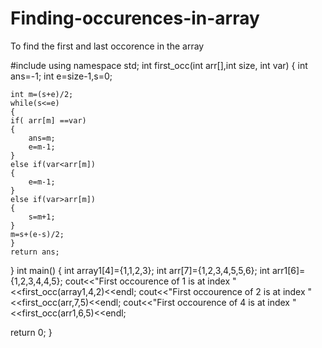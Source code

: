 # Finding-occurences-in-array
To find the first and last occorence in the array

#include<iostream>
using namespace std;
int first_occ(int arr[],int size, int var)
{
    int ans=-1;
    int e=size-1,s=0;

    int m=(s+e)/2;
    while(s<=e)
    {
    if( arr[m] ==var)
    {
        ans=m;
        e=m-1;
    }
    else if(var<arr[m])
    {
        e=m-1;
    }
    else if(var>arr[m])
    {
        s=m+1;
    }
    m=s+(e-s)/2;
    }
    return ans;
}
int main()
{
    int array1[4]={1,1,2,3};
    int arr[7]={1,2,3,4,5,5,6};
    int arr1[6]={1,2,3,4,4,5};
    cout<<"First occourence of 1 is at index "<<first_occ(array1,4,2)<<endl;
    cout<<"First occourence of 2 is at index "<<first_occ(arr,7,5)<<endl;
    cout<<"First occourence of 4 is at index "<<first_occ(arr1,6,5)<<endl;

return 0;
}
